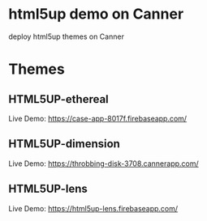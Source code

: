# html5up demo on Canner

deploy html5up themes on Canner

# Themes

## HTML5UP-ethereal

Live Demo: https://case-app-8017f.firebaseapp.com/

## HTML5UP-dimension

Live Demo: https://throbbing-disk-3708.cannerapp.com/

## HTML5UP-lens

Live Demo: https://html5up-lens.firebaseapp.com/
